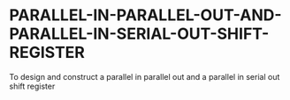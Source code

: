 # PARALLEL-IN-PARALLEL-OUT-AND-PARALLEL-IN-SERIAL-OUT-SHIFT-REGISTER
To design and construct a parallel in parallel out and a parallel in serial out shift register
